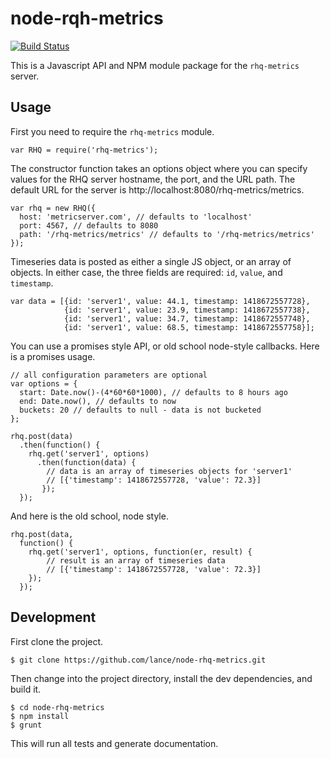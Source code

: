 # node-rqh-metrics

[![Build Status](https://travis-ci.org/lance/rhq-metrics-js.svg?branch=master)](https://travis-ci.org/lance/rhq-metrics-js)

This is a Javascript API and NPM module package for the `rhq-metrics` server.

## Usage
First you need to require the `rhq-metrics` module.

    var RHQ = require('rhq-metrics');

The constructor function takes an options object where you can specify
values for the RHQ server hostname, the port, and the URL path. The
default URL for the server is http://localhost:8080/rhq-metrics/metrics.

    var rhq = new RHQ({
      host: 'metricserver.com', // defaults to 'localhost'
      port: 4567, // defaults to 8080
      path: '/rhq-metrics/metrics' // defaults to '/rhq-metrics/metrics'
    });

Timeseries data is posted as either a single JS object, or an array of objects.
In either case, the three fields are required: `id`, `value`, and `timestamp`.

    var data = [{id: 'server1', value: 44.1, timestamp: 1418672557728},
                {id: 'server1', value: 23.9, timestamp: 1418672557738},
                {id: 'server1', value: 34.7, timestamp: 1418672557748},
                {id: 'server1', value: 68.5, timestamp: 1418672557758}];


You can use a promises style API, or old school node-style callbacks.
Here is a promises usage.
    
    // all configuration parameters are optional
    var options = {
      start: Date.now()-(4*60*60*1000), // defaults to 8 hours ago
      end: Date.now(), // defaults to now
      buckets: 20 // defaults to null - data is not bucketed
    };

    rhq.post(data)
      .then(function() {
        rhq.get('server1', options)
          .then(function(data) {
            // data is an array of timeseries objects for 'server1'
            // [{'timestamp': 1418672557728, 'value': 72.3}]
           });
      });

And here is the old school, node style.

    rhq.post(data,
      function() {
        rhq.get('server1', options, function(er, result) {
            // result is an array of timeseries data
            // [{'timestamp': 1418672557728, 'value': 72.3}]
        });
      });

## Development

First clone the project.

    $ git clone https://github.com/lance/node-rhq-metrics.git

Then change into the project directory, install the dev dependencies, and build it.

    $ cd node-rhq-metrics
    $ npm install
    $ grunt

This will run all tests and generate documentation.
